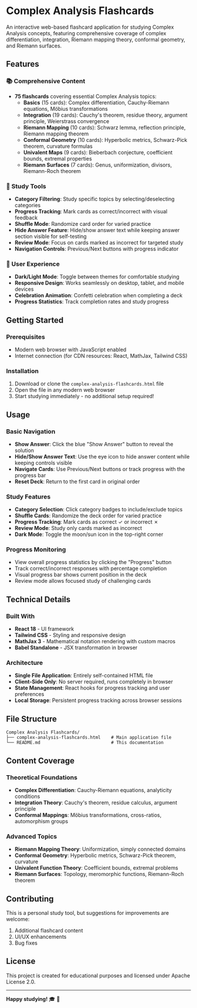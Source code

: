 # Complex Analysis Flashcards

An interactive web-based flashcard application for studying Complex Analysis concepts, featuring comprehensive coverage of complex differentiation, integration, Riemann mapping theory, conformal geometry, and Riemann surfaces.

## Features

### 📚 Comprehensive Content
- **75 flashcards** covering essential Complex Analysis topics:
  - **Basics** (15 cards): Complex differentiation, Cauchy-Riemann equations, Möbius transformations
  - **Integration** (19 cards): Cauchy's theorem, residue theory, argument principle, Weierstrass convergence
  - **Riemann Mapping** (10 cards): Schwarz lemma, reflection principle, Riemann mapping theorem
  - **Conformal Geometry** (10 cards): Hyperbolic metrics, Schwarz-Pick theorem, curvature formulas
  - **Univalent Maps** (9 cards): Bieberbach conjecture, coefficient bounds, extremal properties
  - **Riemann Surfaces** (7 cards): Genus, uniformization, divisors, Riemann-Roch theorem

### 🎯 Study Tools
- **Category Filtering**: Study specific topics by selecting/deselecting categories
- **Progress Tracking**: Mark cards as correct/incorrect with visual feedback
- **Shuffle Mode**: Randomize card order for varied practice
- **Hide Answer Feature**: Hide/show answer text while keeping answer section visible for self-testing
- **Review Mode**: Focus on cards marked as incorrect for targeted study
- **Navigation Controls**: Previous/Next buttons with progress indicator

### 🌙 User Experience
- **Dark/Light Mode**: Toggle between themes for comfortable studying
- **Responsive Design**: Works seamlessly on desktop, tablet, and mobile devices
- **Celebration Animation**: Confetti celebration when completing a deck
- **Progress Statistics**: Track completion rates and study progress

## Getting Started

### Prerequisites
- Modern web browser with JavaScript enabled
- Internet connection (for CDN resources: React, MathJax, Tailwind CSS)

### Installation
1. Download or clone the `complex-analysis-flashcards.html` file
2. Open the file in any modern web browser
3. Start studying immediately - no additional setup required!

## Usage

### Basic Navigation
- **Show Answer**: Click the blue "Show Answer" button to reveal the solution
- **Hide/Show Answer Text**: Use the eye icon to hide answer content while keeping controls visible
- **Navigate Cards**: Use Previous/Next buttons or track progress with the progress bar
- **Reset Deck**: Return to the first card in original order

### Study Features
- **Category Selection**: Click category badges to include/exclude topics
- **Shuffle Cards**: Randomize the deck order for varied practice
- **Progress Tracking**: Mark cards as correct ✓ or incorrect ✗
- **Review Mode**: Study only cards marked as incorrect
- **Dark Mode**: Toggle the moon/sun icon in the top-right corner

### Progress Monitoring
- View overall progress statistics by clicking the "Progress" button
- Track correct/incorrect responses with percentage completion
- Visual progress bar shows current position in the deck
- Review mode allows focused study of challenging cards

## Technical Details

### Built With
- **React 18** - UI framework
- **Tailwind CSS** - Styling and responsive design
- **MathJax 3** - Mathematical notation rendering with custom macros
- **Babel Standalone** - JSX transformation in browser

### Architecture
- **Single File Application**: Entirely self-contained HTML file
- **Client-Side Only**: No server required, runs completely in browser
- **State Management**: React hooks for progress tracking and user preferences
- **Local Storage**: Persistent progress tracking across browser sessions

## File Structure
```
Complex Analysis Flashcards/
├── complex-analysis-flashcards.html    # Main application file
└── README.md                           # This documentation
```

## Content Coverage

### Theoretical Foundations
- **Complex Differentiation**: Cauchy-Riemann equations, analyticity conditions
- **Integration Theory**: Cauchy's theorem, residue calculus, argument principle
- **Conformal Mappings**: Möbius transformations, cross-ratios, automorphism groups

### Advanced Topics
- **Riemann Mapping Theory**: Uniformization, simply connected domains
- **Conformal Geometry**: Hyperbolic metrics, Schwarz-Pick theorem, curvature
- **Univalent Function Theory**: Coefficient bounds, extremal problems
- **Riemann Surfaces**: Topology, meromorphic functions, Riemann-Roch theorem

## Contributing

This is a personal study tool, but suggestions for improvements are welcome:

1. Additional flashcard content
2. UI/UX enhancements
3. Bug fixes

## License

This project is created for educational purposes and licensed under Apache License 2.0. 

---

**Happy studying!** 🎓 📐